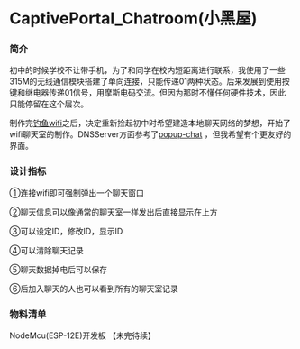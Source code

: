 # CaptivePortal_Chatroom(小黑屋)
### 简介
初中的时候学校不让带手机，为了和同学在校内短距离进行联系，我使用了一些315M的无线通信模块搭建了单向连接，只能传递01两种状态。后来发展到使用按键和继电器传递01信号，用摩斯电码交流。但因为那时不懂任何硬件技术，因此只能停留在这个层次。
   
制作完[钓鱼wifi](https://github.com/blackbox114/Captive_Portal_Gofishing)之后，决定重新捡起初中时希望建造本地聊天网络的梦想，开始了wifi聊天室的制作。DNSServer方面参考了[popup-chat](https://github.com/tlack/popup-chat) ，但我希望有个更友好的界面。
### 设计指标
①连接wifi即可强制弹出一个聊天窗口

②聊天信息可以像通常的聊天室一样发出后直接显示在上方

③可以设定ID，修改ID，显示ID

④可以清除聊天记录

⑤聊天数据掉电后可以保存

⑥后加入聊天的人也可以看到所有的聊天室记录

### 物料清单
NodeMcu(ESP-12E)开发板
【未完待续】
